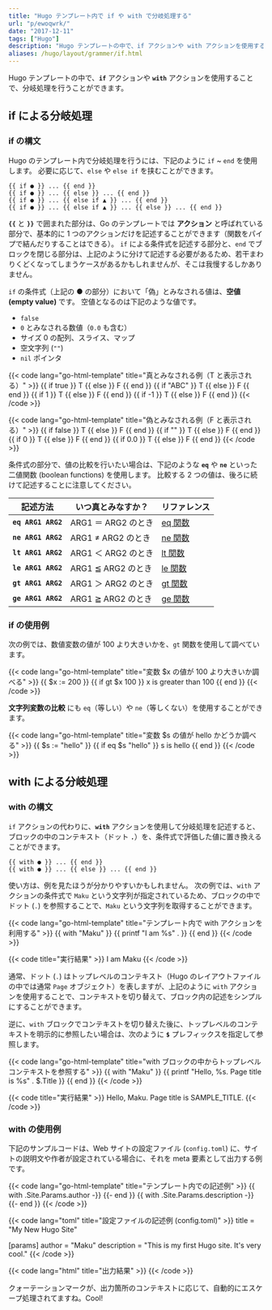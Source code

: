 ```yaml
---
title: "Hugo テンプレート内で if や with で分岐処理する"
url: "p/ewoqwrk/"
date: "2017-12-11"
tags: ["Hugo"]
description: "Hugo テンプレートの中で、if アクションや with アクションを使用することで、分岐処理を行うことができます。"
aliases: /hugo/layout/grammer/if.html
---
```


Hugo テンプレートの中で、__`if`__ アクションや __`with`__ アクションを使用することで、分岐処理を行うことができます。

if による分岐処理
----

### if の構文

Hugo のテンプレート内で分岐処理を行うには、下記のように `if` ~ `end` を使用します。
必要に応じて、`else` や `else if` を挟むことができます。

```go-html-template
{{ if ● }} ... {{ end }}
{{ if ● }} ... {{ else }} ... {{ end }}
{{ if ● }} ... {{ else if ▲ }} ... {{ end }}
{{ if ● }} ... {{ else if ▲ }} ... {{ else }} ... {{ end }}
```

__`{{`__ と __`}}`__ で囲まれた部分は、Go のテンプレートでは __アクション__ と呼ばれている部分で、基本的に 1 つのアクションだけを記述することができます（関数をパイプで結んだりすることはできる）。
`if` による条件式を記述する部分と、`end` でブロックを閉じる部分は、上記のように分けて記述する必要があるため、若干まわりくどくなってしまうケースがあるかもしれませんが、そこは我慢するしかありません。

`if` の条件式（上記の ● の部分）において「偽」とみなされる値は、__空値 (empty value)__ です。
空値となるのは下記のような値です。

* `false`
* `0` とみなされる数値（`0.0` も含む）
* サイズ 0 の配列、スライス、マップ
* 空文字列 (`""`)
* `nil` ポインタ

{{< code lang="go-html-template" title="真とみなされる例（T と表示される）" >}}
{{ if true  }} T {{ else }} F {{ end }}
{{ if "ABC" }} T {{ else }} F {{ end }}
{{ if 1     }} T {{ else }} F {{ end }}
{{ if -1    }} T {{ else }} F {{ end }}
{{< /code >}}

{{< code lang="go-html-template" title="偽とみなされる例（F と表示される）" >}}
{{ if false }} T {{ else }} F {{ end }}
{{ if ""    }} T {{ else }} F {{ end }}
{{ if 0     }} T {{ else }} F {{ end }}
{{ if 0.0   }} T {{ else }} F {{ end }}
{{< /code >}}

条件式の部分で、値の比較を行いたい場合は、下記のような __`eq`__ や __`ne`__ といった二値関数 (boolean functions) を使用します。
比較する 2 つの値は、後ろに続けて記述することに注意してください。

| 記述方法 | いつ真とみなすか？ | リファレンス |
| ---- | ---- | ---- |
| __`eq ARG1 ARG2`__ | ARG1 ＝ ARG2 のとき | [eq 関数](https://gohugo.io/functions/eq/) |
| __`ne ARG1 ARG2`__ | ARG1 ≠ ARG2 のとき | [ne 関数](https://gohugo.io/functions/ne/) |
| __`lt ARG1 ARG2`__ | ARG1 ＜ ARG2 のとき | [lt 関数](https://gohugo.io/functions/lt/) |
| __`le ARG1 ARG2`__ | ARG1 ≦ ARG2 のとき | [le 関数](https://gohugo.io/functions/le/) |
| __`gt ARG1 ARG2`__ | ARG1 ＞ ARG2 のとき | [gt 関数](https://gohugo.io/functions/gt/) |
| __`ge ARG1 ARG2`__ | ARG1 ≧ ARG2 のとき | [ge 関数](https://gohugo.io/functions/ge/) |

### if の使用例

次の例では、数値変数の値が 100 より大きいかを、`gt` 関数を使用して調べています。

{{< code lang="go-html-template" title="変数 $x の値が 100 より大きいか調べる" >}}
{{ $x := 200 }}
{{ if gt $x 100 }}
  x is greater than 100
{{ end }}
{{< /code >}}

__文字列変数の比較__ にも `eq`（等しい）や `ne`（等しくない）を使用することができます。

{{< code lang="go-html-template" title="変数 $s の値が hello かどうか調べる" >}}
{{ $s := "hello" }}
{{ if eq $s "hello" }}
  s is hello
{{ end }}
{{< /code >}}


with による分岐処理
----

### with の構文

`if` アクションの代わりに、__`with`__ アクションを使用して分岐処理を記述すると、ブロックの中のコンテキスト（ドット __`.`__）を、条件式で評価した値に置き換えることができます。

```go-html-template
{{ with ● }} ... {{ end }}
{{ with ● }} ... {{ else }} ... {{ end }}
```

使い方は、例を見たほうが分かりやすいかもしれません。
次の例では、`with` アクションの条件式で `Maku` という文字列が指定されているため、ブロックの中でドット (`.`) を参照することで、`Maku` という文字列を取得することができます。

{{< code lang="go-html-template" title="テンプレート内で with アクションを利用する" >}}
{{ with "Maku" }}
  {{ printf "I am %s" . }}
{{ end }}
{{< /code >}}

{{< code title="実行結果" >}}
I am Maku
{{< /code >}}

通常、ドット (`.`) はトップレベルのコンテキスト（Hugo のレイアウトファイルの中では通常 `Page` オブジェクト）を表しますが、上記のように `with` アクションを使用することで、コンテキストを切り替えて、ブロック内の記述をシンプルにすることができます。

逆に、`with` ブロックでコンテキストを切り替えた後に、トップレベルのコンテキストを明示的に参照したい場合は、次のように __`$`__ プレフィックスを指定して参照します。

{{< code lang="go-html-template" title="with ブロックの中からトップレベルコンテキストを参照する" >}}
{{ with "Maku" }}
  {{ printf "Hello, %s. Page title is %s" . $.Title }}
{{ end }}
{{< /code >}}

{{< code title="実行結果" >}}
Hello, Maku. Page title is SAMPLE_TITLE.
{{< /code >}}

### with の使用例

下記のサンプルコードは、Web サイトの設定ファイル (`config.toml`) に、サイトの説明文や作者が設定されている場合に、それを meta 要素として出力する例です。

{{< code lang="go-html-template" title="テンプレート内での記述例" >}}
{{ with .Site.Params.author -}}
  <meta name="author" content="{{ . }}">
{{- end }}
{{ with .Site.Params.description -}}
  <meta name="description" content="{{ . }}">
{{- end }}
{{< /code >}}

{{< code lang="toml" title="設定ファイルの記述例 (config.toml)" >}}
title = "My New Hugo Site"

[params]
  author = "Maku"
  description = "This is my first Hugo site. It's very cool."
{{< /code >}}

{{< code lang="html" title="出力結果" >}}
<meta name="author" content="Maku">
<meta name="description" content="This is my first Hugo site. It&#39;s very cool.">
{{< /code >}}

クォーテーションマークが、出力箇所のコンテキストに応じて、自動的にエスケープ処理されてますね。Cool!

